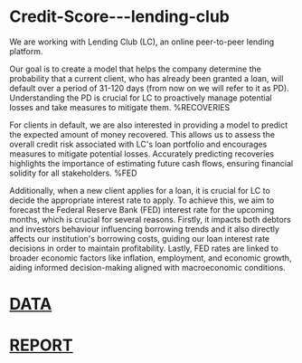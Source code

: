 # Credit-Score---lending-club
We are working with Lending Club (LC), an online peer-to-peer lending platform.

Our goal is to create a model that helps the company determine the probability that a current client, who has already been granted a loan, will default over a period of 31-120 days (from now on we will refer to it as PD). Understanding the PD is crucial for LC to proactively manage potential losses and take measures to mitigate them.
%RECOVERIES

For clients in default, we are also interested in providing a model to predict the expected amount of money recovered. This allows us to assess the overall credit risk associated with LC's loan portfolio and encourages measures to mitigate potential losses. Accurately predicting recoveries highlights the importance of estimating future cash flows, ensuring financial solidity for all stakeholders.
%FED

Additionally, when a new client applies for a loan, it is crucial for LC to decide the appropriate interest rate to apply. To achieve this, we aim to forecast the Federal Reserve Bank (FED) interest rate for the upcoming months, which is crucial for several reasons. Firstly, it impacts both debtors and investors behaviour influencing borrowing trends and it also directly affects our institution's borrowing costs, guiding our loan interest rate decisions in order to maintain profitability. Lastly, FED rates are linked to broader economic factors like inflation, employment, and economic growth, aiding informed decision-making aligned with macroeconomic conditions.

# [DATA](https://www.kaggle.com/datasets/shawnysun/loan-data-for-credit-risk-modeling)

# [REPORT](https://drive.google.com/file/d/1_uOjEDsGPBYyTFAZqkyKiJLSNh8u4BrP/view?usp=sharing)



